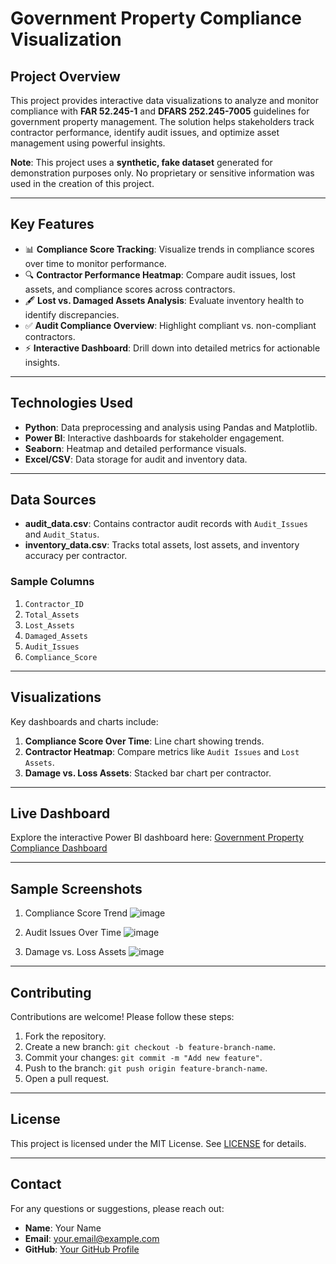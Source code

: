 # **Government Property Compliance Visualization**

## **Project Overview**  
This project provides interactive data visualizations to analyze and monitor compliance with **FAR 52.245-1** and **DFARS 252.245-7005** guidelines for government property management. The solution helps stakeholders track contractor performance, identify audit issues, and optimize asset management using powerful insights.

**Note**: This project uses a **synthetic, fake dataset** generated for demonstration purposes only. No proprietary or sensitive information was used in the creation of this project.

---

## **Key Features**  
- 📊 **Compliance Score Tracking**: Visualize trends in compliance scores over time to monitor performance.  
- 🔍 **Contractor Performance Heatmap**: Compare audit issues, lost assets, and compliance scores across contractors.  
- 🖋 **Lost vs. Damaged Assets Analysis**: Evaluate inventory health to identify discrepancies.  
- ✅ **Audit Compliance Overview**: Highlight compliant vs. non-compliant contractors.  
- ⚡ **Interactive Dashboard**: Drill down into detailed metrics for actionable insights.  

---

## **Technologies Used**  
- **Python**: Data preprocessing and analysis using Pandas and Matplotlib.  
- **Power BI**: Interactive dashboards for stakeholder engagement.  
- **Seaborn**: Heatmap and detailed performance visuals.  
- **Excel/CSV**: Data storage for audit and inventory data.  

---

## **Data Sources**  
- **audit_data.csv**: Contains contractor audit records with `Audit_Issues` and `Audit_Status`.  
- **inventory_data.csv**: Tracks total assets, lost assets, and inventory accuracy per contractor.

### **Sample Columns**  
1. `Contractor_ID`  
2. `Total_Assets`  
3. `Lost_Assets`  
4. `Damaged_Assets`  
5. `Audit_Issues`  
6. `Compliance_Score`  

---

## **Visualizations**  
Key dashboards and charts include:  
1. **Compliance Score Over Time**: Line chart showing trends.  
2. **Contractor Heatmap**: Compare metrics like `Audit Issues` and `Lost Assets`.  
3. **Damage vs. Loss Assets**: Stacked bar chart per contractor.  

---

## **Live Dashboard**  
Explore the interactive Power BI dashboard here: [Government Property Compliance Dashboard](https://govtpropertycompliance.powerappsportals.com/)

---

## **Sample Screenshots**  
1. Compliance Score Trend
![image](https://github.com/user-attachments/assets/9f441044-8b90-4273-8be3-7537d85076eb)

2. Audit Issues Over Time
![image](https://github.com/user-attachments/assets/fcd2edb9-859b-4143-adae-224eb2248197)

3. Damage vs. Loss Assets
![image](https://github.com/user-attachments/assets/c5dcb086-0309-4e08-ac5e-05238e9a42b3)


---

## **Contributing**  
Contributions are welcome! Please follow these steps:  
1. Fork the repository.  
2. Create a new branch: `git checkout -b feature-branch-name`.  
3. Commit your changes: `git commit -m "Add new feature"`.  
4. Push to the branch: `git push origin feature-branch-name`.  
5. Open a pull request.

---

## **License**  
This project is licensed under the MIT License. See [LICENSE](LICENSE) for details.

---

## **Contact**  
For any questions or suggestions, please reach out:  
- **Name**: Your Name  
- **Email**: your.email@example.com  
- **GitHub**: [Your GitHub Profile](https://github.com/yourusername)
